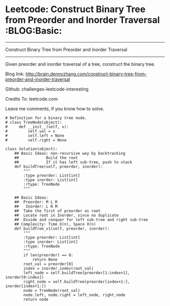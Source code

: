 # Leetcode: Construct Binary Tree from Preorder and Inorder Traversal     :BLOG:Basic:


---

Construct Binary Tree from Preorder and Inorder Traversal  

---

Given preorder and inorder traversal of a tree, construct the binary tree.  

Blog link: <http://brain.dennyzhang.com/construct-binary-tree-from-preorder-and-inorder-traversal>  

Github: challenges-leetcode-interesting  

Credits To: leetcode.com  

Leave me comments, if you know how to solve.  

    # Definition for a binary tree node.
    # class TreeNode(object):
    #     def __init__(self, x):
    #         self.val = x
    #         self.left = None
    #         self.right = None
    
    class Solution(object):
        ## Basic Ideas: non-recursive way by backtracking
        ##            Build the root
        ##            If it has left sub-tree, push to stack
        def buildTree(self, preorder, inorder):
            """
            :type preorder: List[int]
            :type inorder: List[int]
            :rtype: TreeNode
            """
    
        ## Basic Ideas:
        ##  Preorder: M L R
        ##   Inorder: L R M
        ##  Take the first of preorder as root
        ##  Locate root in Inorder, since no duplicate
        ##  Divide and conquer for left sub-tree and right sub-tree
        ## Complexity: Time O(n), Space O(n)
        def buildTree_v1(self, preorder, inorder):
            """
            :type preorder: List[int]
            :type inorder: List[int]
            :rtype: TreeNode
            """
            if len(preorder) == 0:
                return None
            root_val = preorder[0]
            index = inorder.index(root_val)
            left_node = self.buildTree(preorder[1:index+1], inorder[0:index])
            right_node = self.buildTree(preorder[index+1:], inorder[index+1:])
            node = TreeNode(root_val)
            node.left, node.right = left_node, right_node
            return node